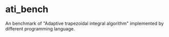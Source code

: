 # ati_bench
An benchmark of "Adaptive trapezoidal integral algorithm" implemented by different programming language.
